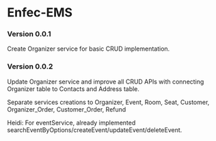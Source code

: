 # Enfec-EMS
### Version 0.0.1
Create Organizer service for basic CRUD implementation. 

### Version 0.0.2
Update Organizer service and improve all CRUD APIs with connecting Organizer table to Contacts and Address table. 

Separate services creations to Organizer, Event, Room, Seat, Customer, Organizer_Order, Customer_Order, Refund

Heidi: For eventService, already implemented searchEventByOptions/createEvent/updateEvent/deleteEvent. 
